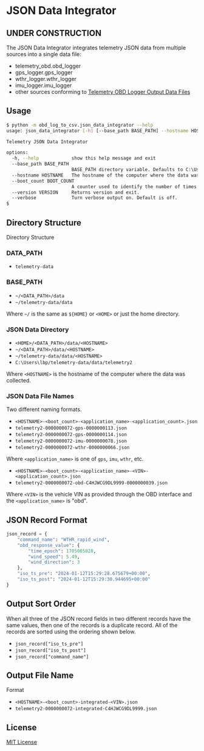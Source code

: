 # JSON Data Integrator

## **UNDER CONSTRUCTION**

The JSON Data Integrator integrates telemetry JSON data from multiple sources into a single data file:

- telemetry_obd.obd_logger
- gps_logger.gps_logger
- wthr_logger.wthr_logger
- imu_logger.imu_logger
- other sources conforming to [Telemetry OBD Logger Output Data Files](https://github.com/thatlarrypearson/telemetry-obd#telemetry-obd-logger-output-data-files)

## Usage

```bash
$ python -m obd_log_to_csv.json_data_integrator --help
usage: json_data_integrator [-h] [--base_path BASE_PATH] --hostname HOSTNAME --boot_count BOOT_COUNT [--version VERSION] [--verbose]

Telemetry JSON Data Integrator

options:
  -h, --help            show this help message and exit
  --base_path BASE_PATH
                        BASE_PATH directory variable. Defaults to C:\Users\runar/telemetry-data/data
  --hostname HOSTNAME   The hostname of the computer where the data was collected.
  --boot_count BOOT_COUNT
                        A counter used to identify the number of times the data collection computer booted since telemetry-counter was installed and configured.
  --version VERSION     Returns version and exit.
  --verbose             Turn verbose output on. Default is off.
$
```

## Directory Structure

Directory Structure

### DATA_PATH

- ```telemetry-data```

### BASE_PATH

- ```~/<DATA_PATH>/data```
- ```~/telemetry-data/data```

Where ```~/``` is the same as ```${HOME}``` or ```<HOME>``` or just the home directory.

### JSON Data Directory

- ```<HOME>/<DATA_PATH>/data/<HOSTNAME>```
- ```~/<DATA_PATH>/data/<HOSTNAME>```
- ```~/telemetry-data/data/<HOSTNAME>```
- ```C:\Users\lbp/telemetry-data/data/telemetry2```

Where ```<HOSTNAME>``` is the hostname of the computer where the data was collected.

### JSON Data File Names

Two different naming formats.

- ```<HOSTNAME>-<boot_count>-<application_name>-<application_count>.json```
- ```telemetry2-0000000072-gps-0000000113.json```
- ```telemetry2-0000000072-gps-0000000114.json```
- ```telemetry2-0000000072-imu-0000000078.json```
- ```telemetry2-0000000072-wthr-0000000066.json```

Where ```<application_name>``` is one of ```gps```, ```imu```, ```wthr```, etc. 

- ```<HOSTNAME>-<boot_count>-<application_name>-<VIN>-<application_count>.json```
- ```telemetry2-0000000072-obd-C4HJWCG9DL9999-0000000039.json```

Where ```<VIN>``` is the vehicle VIN as provided through the OBD interface and the ```<application_name>``` is "obd".

## JSON Record Format

```python
json_record = {
    "command_name": "WTHR_rapid_wind",
    "obd_response_value": {
        "time_epoch": 1705005028,
        "wind_speed": 5.49,
        "wind_direction": 3
    },
    "iso_ts_pre": "2024-01-12T15:29:28.675679+00:00",
    "iso_ts_post": "2024-01-12T15:29:30.944695+00:00"
}
```

## Output Sort Order

When all three of the JSON record fields in two different records have the same values, then one of the records is a duplicate record.  All of the records are sorted using the ordering shown below.

- ```json_record["iso_ts_pre"]```
- ```json_record["iso_ts_post"]```
- ```json_record["command_name"]```

## Output File Name

Format

- ```<HOSTNAME>-<boot_count>-integrated-<VIN>.json```
- ```telemetry2-0000000072-integrated-C4HJWCG9DL9999.json```

## License

[MIT License](../LICENSE.md)
